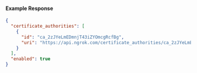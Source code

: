 <!-- Code generated for API Clients. DO NOT EDIT. -->

#### Example Response

```json
{
  "certificate_authorities": [
    {
      "id": "ca_2zJYeLmEDmnjT43iZYOmcgRcfBg",
      "uri": "https://api.ngrok.com/certificate_authorities/ca_2zJYeLmEDmnjT43iZYOmcgRcfBg"
    }
  ],
  "enabled": true
}
```
